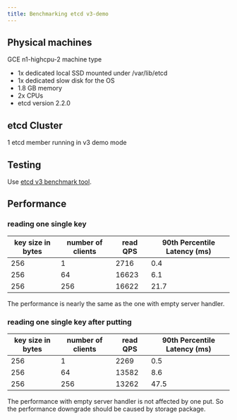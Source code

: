 ```yaml
---
title: Benchmarking etcd v3-demo
---
```


## Physical machines

GCE n1-highcpu-2 machine type

- 1x dedicated local SSD mounted under /var/lib/etcd
- 1x dedicated slow disk for the OS
- 1.8 GB memory
- 2x CPUs
- etcd version 2.2.0

## etcd Cluster

1 etcd member running in v3 demo mode

## Testing

Use [etcd v3 benchmark tool][etcd-v3-benchmark].

## Performance

### reading one single key

| key size in bytes | number of clients | read QPS | 90th Percentile Latency (ms) |
|-------------------|-------------------|----------|---------------|
| 256               | 1                 | 2716  | 0.4      |
| 256               | 64                | 16623 | 6.1      |
| 256               | 256               | 16622 | 21.7     |

The performance is nearly the same as the one with empty server handler.

### reading one single key after putting

| key size in bytes | number of clients | read QPS | 90th Percentile Latency (ms) |
|-------------------|-------------------|----------|---------------|
| 256               | 1                 | 2269  | 0.5      |
| 256               | 64                | 13582 | 8.6      |
| 256               | 256               | 13262 | 47.5     |

The performance with empty server handler is not affected by one put. So the
performance downgrade should be caused by storage package.

[etcd-v3-benchmark]: ../op-guide/performance/#benchmarks
